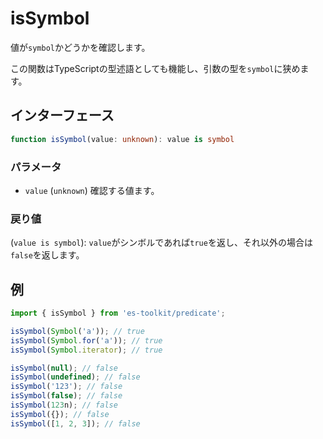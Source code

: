 # isSymbol

値が`symbol`かどうかを確認します。

この関数はTypeScriptの型述語としても機能し、引数の型を`symbol`に狭めます。

## インターフェース

```typescript
function isSymbol(value: unknown): value is symbol
```

### パラメータ

- `value` (`unknown`) 確認する値ます。

### 戻り値

(`value is symbol`): `value`がシンボルであれば`true`を返し、それ以外の場合は`false`を返します。

## 例

```typescript
import { isSymbol } from 'es-toolkit/predicate';

isSymbol(Symbol('a')); // true
isSymbol(Symbol.for('a')); // true
isSymbol(Symbol.iterator); // true

isSymbol(null); // false
isSymbol(undefined); // false
isSymbol('123'); // false
isSymbol(false); // false
isSymbol(123n); // false
isSymbol({}); // false
isSymbol([1, 2, 3]); // false
```